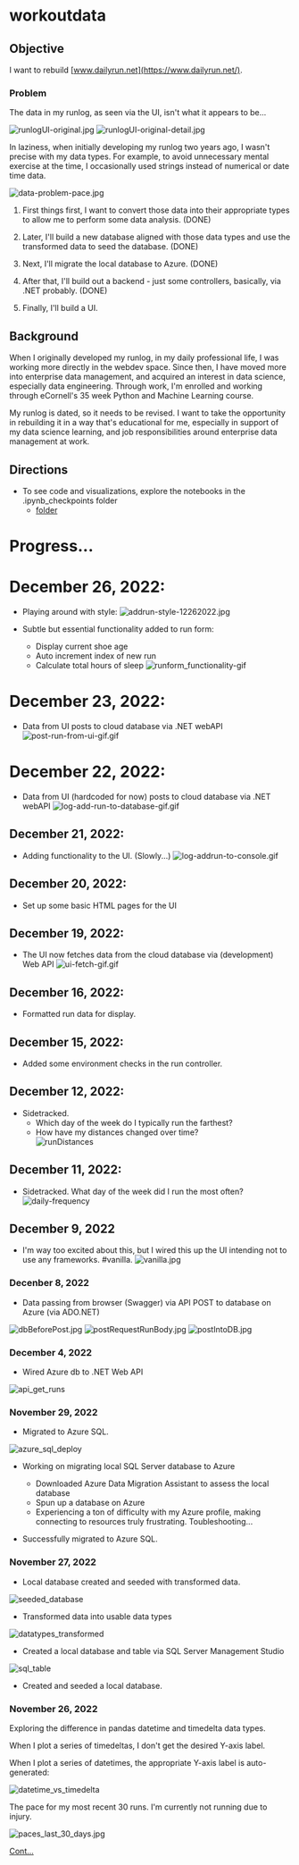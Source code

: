 ﻿# workoutdata

## Objective

I want to rebuild [www.dailyrun.net](https://www.dailyrun.net/). 

### Problem

The data in my runlog, as seen via the UI, isn't what it appears to be...

![runlogUI-original.jpg](https://raw.githubusercontent.com/sbogucki12/workoutdata/main/images/runlogUI-original.jpg "runlogUI-original.jpg")
![runlogUI-original-detail.jpg](https://raw.githubusercontent.com/sbogucki12/workoutdata/main/images/runlogUI-original-detail.jpg "runlogUI-original-detail.jpg")

In laziness, when initially developing my runlog two years ago, I wasn't precise with my data types.  For example, to avoid unnecessary mental exercise at the time, I occasionally used strings instead of numerical or date time data.  

![data-problem-pace.jpg](https://raw.githubusercontent.com/sbogucki12/workoutdata/main/images/data-problem-pace.jpg "data-problem-pace.jpg")

1. First things first, I want to convert those data into their appropriate types to allow me to perform some data analysis. (DONE)

2. Later, I'll build a new database aligned with those data types and use the transformed data to seed the database. (DONE) 

3. Next, I'll migrate the local database to Azure. (DONE) 

4. After that, I'll build out a backend - just some controllers, basically, via .NET probably. (DONE)

5. Finally, I'll build a UI. 

## Background

When I originally developed my runlog, in my daily professional life, I was working more directly in the webdev space.  Since then, I have moved more into enterprise data management, and acquired an interest in data science, especially data engineering.  Through work, I'm enrolled and working through eCornell's 35 week Python and Machine Learning course.  

My runlog is dated, so it needs to be revised.  I want to take the opportunity in rebuilding it in a way that's educational for me, especially in support of my data science learning, and job responsibilities around enterprise data management at work.  

## Directions

* To see code and visualizations, explore the notebooks in the .ipynb_checkpoints folder
  * [folder](https://github.com/sbogucki12/workoutdata/tree/main/.ipynb_checkpoints)

# Progress...

# December 26, 2022: 

* Playing around with style: 
![addrun-style-12262022.jpg](https://raw.githubusercontent.com/sbogucki12/workoutdata/main/images/addrun-style-12262022.jpg "addrun-style-12262022.jpg")

* Subtle but essential functionality added to run form: 
  * Display current shoe age
  * Auto increment index of new run
  * Calculate total hours of sleep 
![runform_functionality-gif](https://raw.githubusercontent.com/sbogucki12/workoutdata/main/images/runform_functionality-gif.gif "runform_functionality-gif.gif")

# December 23, 2022: 

* Data from UI posts to cloud database via .NET webAPI
![post-run-from-ui-gif.gif](https://raw.githubusercontent.com/sbogucki12/workoutdata/main/images/post-run-from-ui-gif.gif "post-run-from-ui-gif.gif")

# December 22, 2022: 

* Data from UI (hardcoded for now) posts to cloud database via .NET webAPI
![log-add-run-to-database-gif.gif](https://raw.githubusercontent.com/sbogucki12/workoutdata/main/images/log-add-run-to-database-gif.gif "log-add-run-to-database-gif.gif")


## December 21, 2022: 

* Adding functionality to the UI.  (Slowly...)
![log-addrun-to-console.gif](https://raw.githubusercontent.com/sbogucki12/workoutdata/main/images/log-addrun-to-console.gif "log-addrun-to-console.gif")

## December 20, 2022: 

* Set up some basic HTML pages for the UI

## December 19, 2022: 

* The UI now fetches data from the cloud database via (development) Web API 
![ui-fetch-gif.gif](https://raw.githubusercontent.com/sbogucki12/workoutdata/main/images/ui-fetch-gif.gif "ui-fetch-gif.gif")

## December 16, 2022: 

* Formatted run data for display.  

## December 15, 2022: 

* Added some environment checks in the run controller. 

## December 12, 2022: 

* Sidetracked. 
  * Which day of the week do I typically run the farthest? 
  * How have my distances changed over time?  
![runDistances](https://raw.githubusercontent.com/sbogucki12/workoutdata/main/images/runDistances.jpg "runDistances.jpg")

## December 11, 2022: 

* Sidetracked. What day of the week did I run the most often? 
![daily-frequency](https://raw.githubusercontent.com/sbogucki12/workoutdata/main/images/daily-frequency.jpg "daily-frequency.jpg")

## December 9, 2022

* I'm way too excited about this, but I wired this up the UI intending not to use any frameworks. #vanilla. 
![vanilla.jpg](https://raw.githubusercontent.com/sbogucki12/workoutdata/main/images/vanilla.jpg "vanilla.jpg")

### Decenber 8, 2022

* Data passing from browser (Swagger) via API POST to database on Azure (via ADO.NET)
  
![dbBeforePost.jpg](https://raw.githubusercontent.com/sbogucki12/workoutdata/main/images/dbBeforePost.jpg "dbBeforePost.jpg")
![postRequestRunBody.jpg](https://raw.githubusercontent.com/sbogucki12/workoutdata/main/images/postRequestRunBody.jpg "postRequestRunBody.jpg")
![postIntoDB.jpg](https://raw.githubusercontent.com/sbogucki12/workoutdata/main/images/postIntoDB.jpg "postIntoDB.jpg")


### December 4, 2022

* Wired Azure db to .NET Web API

![api_get_runs](https://raw.githubusercontent.com/sbogucki12/workoutdata/main/images/api_get_runs.jpg "api_get_runs.jpg")


### November 29, 2022

* Migrated to Azure SQL. 

![azure_sql_deploy](https://raw.githubusercontent.com/sbogucki12/workoutdata/main/images/azure_sql_deploy.jpg "Migrated to Azure SQL")

* Working on migrating local SQL Server database to Azure

  * Downloaded Azure Data Migration Assistant to assess the local database
  * Spun up a database on Azure
  * Experiencing a ton of difficulty with my Azure profile, making connecting to resources truly frustrating. Toubleshooting...

* Successfully migrated to Azure SQL. 

### November 27, 2022

* Local database created and seeded with transformed data.   

![seeded_database](https://raw.githubusercontent.com/sbogucki12/workoutdata/main/images/seeded_database.jpg "seeded_database")


* Transformed data into usable data types

![datatypes_transformed](https://raw.githubusercontent.com/sbogucki12/workoutdata/main/images/datatypes_transformed.jpg "datatypes_transformed.jpg")

* Created a local database and table via SQL Server Management Studio 

![sql_table](https://raw.githubusercontent.com/sbogucki12/workoutdata/main/images/sql_table.jpg "sql_table.jpg")

* Created and seeded a local database. 

### November 26, 2022

Exploring the difference in pandas datetime and timedelta data types.  

When I plot a series of timedeltas, I don't get the desired Y-axis label. 

When I plot a series of datetimes, the appropriate Y-axis label is auto-generated: 

![datetime_vs_timedelta](https://raw.githubusercontent.com/sbogucki12/workoutdata/main/images/datetime_vs_timedelta.jpg "datetime_vs_timedelta.jpg")

The pace for my most recent 30 runs.  I'm currently not running due to injury.  

![paces_last_30_days.jpg](https://raw.githubusercontent.com/sbogucki12/workoutdata/main/images/paces_last_30_days.jpg "paces_last_30_days.jpg")


[Cont...](https://github.com/sbogucki12/workoutdata/blob/main/.ipynb_checkpoints/runlog-etl-checkpoint.ipynb)
